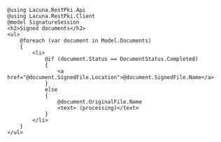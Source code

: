 ﻿```cshtml
@using Lacuna.RestPki.Api
@using Lacuna.RestPki.Client
@model SignatureSession
<h2>Signed documents</h2>
<ul>
	@foreach (var document in Model.Documents)
	{
		<li>
			@if (document.Status == DocumentStatus.Completed)
			{
				<a href="@document.SignedFile.Location">@document.SignedFile.Name</a>
			}
			else
			{
				@document.OriginalFile.Name
				<text> (processing)</text>
			}
		</li>
	}
</ul>
```
